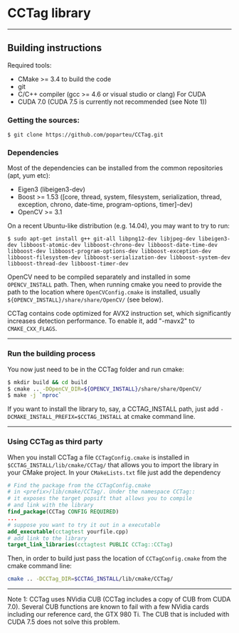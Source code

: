 CCTag library
===================

----------------------
Building instructions
----------------------

Required tools:
* CMake >= 3.4 to build the code
* git
* C/C++ compiler (gcc >= 4.6 or visual studio or clang)
For CUDA
* CUDA 7.0 (CUDA 7.5 is currently not recommended (see Note 1))

### Getting the sources:
```shell
$ git clone https://github.com/poparteu/CCTag.git
```

###  Dependencies

Most of the dependencies can be installed from the common repositories (apt, yum etc):

- Eigen3 (libeigen3-dev)
- Boost >= 1.53 ([core, thread, system, filesystem, serialization, thread, exception, chrono, date-time, program-options, timer]-dev)
- OpenCV >= 3.1

On a recent Ubuntu-like distribution (e.g. 14.04), you may want to try to run:
```shell
$ sudo apt-get install g++ git-all libpng12-dev libjpeg-dev libeigen3-dev libboost-atomic-dev libboost-chrono-dev libboost-date-time-dev libboost-dev libboost-program-options-dev libboost-exception-dev libboost-filesystem-dev libboost-serialization-dev libboost-system-dev libboost-thread-dev libboost-timer-dev
```

OpenCV need to be compiled separately and installed in some `OPENCV_INSTALL` path. Then, when running cmake you need to provide the path to the location where `OpenCVConfig.cmake` is installed, usually `${OPENCV_INSTALL}/share/share/OpenCV/` (see below).

CCTag contains code optimized for AVX2  instruction set, which significantly increases detection performance. To enable it, add "-mavx2" to `CMAKE_CXX_FLAGS`.

----------

### Run the building process

You now just need to be in the CCTag folder and run cmake:
```bash
$ mkdir build && cd build
$ cmake .. -DOpenCV_DIR=${OPENCV_INSTALL}/share/share/OpenCV/
$ make -j `nproc`
``` 

If you want to install the library to, say, a CCTAG_INSTALL path, just add `-DCMAKE_INSTALL_PREFIX=$CCTAG_INSTALL` at cmake command line.

----------

### Using CCTag as third party

When you install CCTag a file `CCTagConfig.cmake` is installed in `$CCTAG_INSTALL/lib/cmake/CCTag/` that allows you to import the library in your CMake project.
In your `CMakeLists.txt` file just add the dependency

```cmake
# Find the package from the CCTagConfig.cmake 
# in <prefix>/lib/cmake/CCTag/. Under the namespace CCTag::
# it exposes the target popsift that allows you to compile
# and link with the library
find_package(CCTag CONFIG REQUIRED)
...
# suppose you want to try it out in a executable
add_executable(cctagtest yourfile.cpp)
# add link to the library
target_link_libraries(cctagtest PUBLIC CCTag::CCTag)
```

Then, in order to build just pass the location of `CCTagConfig.cmake` from the cmake command line:

```bash
cmake .. -DCCTag_DIR=$CCTAG_INSTALL/lib/cmake/CCTag/
```

----------

Note 1: CCTag uses NVidia CUB (CCTag includes a copy of CUB from CUDA 7.0).
Several CUB functions are known to fail with a few NVidia cards including our reference card,
the GTX 980 Ti.
The CUB that is included with CUDA 7.5 does not solve this problem.


